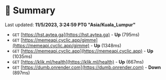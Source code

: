 # 📖 Summary
Last updated: **11/5/2023, 3:24:59 PTG "Asia/Kuala_Lumpur"**

- `GET` [https://hst.aytea.ga](https://hst.aytea.ga) - **Up** (795ms)
- `GET` [https://memeapi.cyclic.app/gimme](https://memeapi.cyclic.app/gimme) - **Up** (1348ms)
- `GET` [https://memeapi.cyclic.app](https://memeapi.cyclic.app) - **Up** (1035ms)
- `GET` [https://klik.ml/health](https://klik.ml/health) - **Up** (667ms)
- `GET` [https://dumb.onrender.com](https://dumb.onrender.com) - **Down** (897ms)

